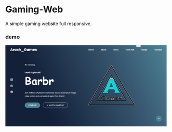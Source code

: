 # Gaming-Web
A simple gaming website full responsive.
### demo
![website demo](/img/Responsive-Gaming-Website.png)
